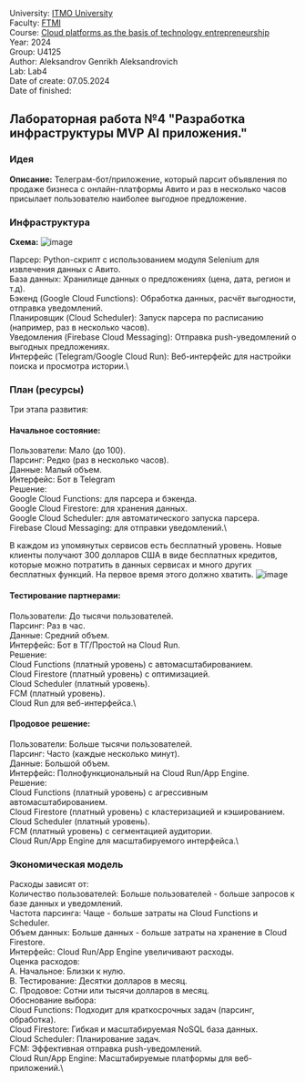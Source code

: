 University: [ITMO University](https://itmo.ru/ru/) \
Faculty: [FTMI](https://ftmi.itmo.ru) \
Course: [Cloud platforms as the basis of technology entrepreneurship](https://itmo-ict-faculty.github.io/cloud-platforms-as-the-basis-of-technology-entrepreneurship/) \
Year: 2024 \
Group: U4125 \
Author: Aleksandrov Genrikh Aleksandrovich \
Lab: Lab4 \
Date of create: 07.05.2024 \
Date of finished: 

## Лабораторная работа №4 "Разработка инфраструктуры MVP AI приложения."
### Идея
**Описание:** Телеграм-бот/приложение, который парсит объявления по продаже бизнеса с онлайн-платформы Авито и раз в несколько часов присылает пользователю наиболее выгодное предложение.
### Инфраструктура
**Схема:** 
![image](https://github.com/genrikhlamar/2023_2024-cloud-platforms-as-the-basis-of-technology-entrepreneurship-u4125-aleksandrov_g_a/assets/164926677/417cfc01-cf1d-420c-9de3-e575171907de)

Парсер: Python-скрипт с использованием модуля Selenium для извлечения данных с Авито.\
База данных: Хранилище данных о предложениях (цена, дата, регион и т.д).\
Бэкенд (Google Cloud Functions): Обработка данных, расчёт выгодности, отправка уведомлений.\
Планировщик (Cloud Scheduler): Запуск парсера по расписанию (например, раз в несколько часов).\
Уведомления (Firebase Cloud Messaging): Отправка push-уведомлений о выгодных предложениях.\
Интерфейс (Telegram/Google Cloud Run): Веб-интерфейс для настройки поиска и просмотра истории.\

### План (ресурсы)
Три этапа развития:
#### Начальное состояние:
Пользователи: Мало (до 100).\
Парсинг: Редко (раз в несколько часов).\
Данные: Малый объем.\
Интерфейс: Бот в Telegram\
Решение:\
Google Cloud Functions: для парсера и бэкенда.\
Google Cloud Firestore: для хранения данных.\
Google Cloud Scheduler: для автоматического запуска парсера.\
Firebase Cloud Messaging: для отправки уведомлений.\

В каждом из упомянутых сервисов есть бесплатный уровень. Новые клиенты получают 300 долларов США в виде бесплатных кредитов, которые можно потратить в данных сервисах и много других бесплатных функций. На первое время этого должно хватить.
![image](https://github.com/genrikhlamar/2023_2024-cloud-platforms-as-the-basis-of-technology-entrepreneurship-u4125-aleksandrov_g_a/assets/164926677/2e18157b-019b-4e43-bd3b-fceb120ad143)

#### Тестирование партнерами:
Пользователи: До тысячи пользователей.\
Парсинг: Раз в час.\
Данные: Средний объем.\
Интерфейс: Бот в ТГ/Простой на Cloud Run.\
Решение:\
Cloud Functions (платный уровень) с автомасштабированием.\
Cloud Firestore (платный уровень) с оптимизацией.\
Cloud Scheduler (платный уровень).\
FCM (платный уровень).\
Cloud Run для веб-интерфейса.\
#### Продовое решение:
Пользователи: Больше тысячи пользователей.\
Парсинг: Часто (каждые несколько минут).\
Данные: Большой объем.\
Интерфейс: Полнофункциональный на Cloud Run/App Engine.\
Решение:\
Cloud Functions (платный уровень) с агрессивным автомасштабированием.\
Cloud Firestore (платный уровень) с кластеризацией и кэшированием.\
Cloud Scheduler (платный уровень).\
FCM (платный уровень) с сегментацией аудитории.\
Cloud Run/App Engine для масштабируемого интерфейса.\

### Экономическая модель
Расходы зависят от:\
Количество пользователей: Больше пользователей - больше запросов к базе данных и уведомлений.\
Частота парсинга: Чаще - больше затраты на Cloud Functions и Scheduler.\
Объем данных: Больше данных - больше затраты на хранение в Cloud Firestore.\
Интерфейс: Cloud Run/App Engine увеличивают расходы.\
Оценка расходов:\
A. Начальное: Близки к нулю.\
B. Тестирование: Десятки долларов в месяц.\
C. Продовое: Сотни или тысячи долларов в месяц.\
Обоснование выбора:\
Cloud Functions: Подходит для краткосрочных задач (парсинг, обработка).\
Cloud Firestore: Гибкая и масштабируемая NoSQL база данных.\
Cloud Scheduler: Планирование задач.\
FCM: Эффективная отправка push-уведомлений.\
Cloud Run/App Engine: Масштабируемые платформы для веб-приложений.\



